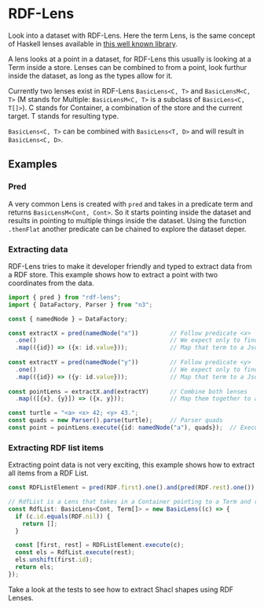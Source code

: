 # RDF-Lens

Look into a dataset with RDF-Lens.
Here the term Lens, is the same concept of Haskell lenses available in [this well known library](https://hackage.haskell.org/package/lens).

A lens looks at a point in a dataset, for RDF-Lens this usually is looking at a Term inside a store.
Lenses can be combined to from a point, look furthur inside the dataset, as long as the types allow for it.

Currently two lenses exist in RDF-Lens `BasicLens<C, T>` and `BasicLensM<C, T>` (M stands for Multiple: `BasicLensM<C, T>` is a subclass of `BasicLens<C, T[]>`). 
C stands for Container, a combination of the store and the current target. T stands for resulting type.

`BasicLens<C, T>` can be combined with `BasicLens<T, D>` and will result in `BasicLens<C, D>`.


## Examples

### Pred

A very common Lens is created with `pred` and takes in a predicate term and returns `BasicLensM<Cont, Cont>`.
So it starts pointing inside the dataset and results in pointing to multiple things inside the dataset.
Using the function `.thenFlat` another predicate can be chained to explore the dataset deper.


### Extracting data

RDF-Lens tries to make it developer friendly and typed to extract data from a RDF store.
This example shows how to extract a point with two coordinates from the data.
```typescript 
import { pred } from "rdf-lens";
import { DataFactory, Parser } from "n3";

const { namedNode } = DataFactory;

const extractX = pred(namedNode("x"))         // Follow predicate <x>
  .one()                                      // We expect only to find one term
  .map(({id}) => ({x: id.value}));            // Map that term to a Json Object
  
const extractY = pred(namedNode("y"))         // Follow predicate <y>
  .one()                                      // We expect only to find one term
  .map(({id}) => ({y: id.value}));            // Map that term to a Json Object
  
const pointLens = extractX.and(extractY)      // Combine both lenses
  .map(([{x}, {y}]) => ({x, y}));             // Map them together to a point object

const turtle = "<a> <x> 42; <y> 43.";
const quads = new Parser().parse(turtle);     // Parser quads 
const point = pointLens.execute({id: namedNode("a"), quads});  // Execute the lens over the dataset
```


### Extracting RDF list items

Extracting point data is not very exciting, this example shows how to extract all items from a RDF List.

```typescript
const RDFListElement = pred(RDF.first).one().and(pred(RDF.rest).one());

// RdfList is a Lens that takes in a Container pointing to a Term and returns a list of Terms 
const RdfList: BasicLens<Cont, Term[]> = new BasicLens((c) => {
  if (c.id.equals(RDF.nil)) {
    return [];
  }

  const [first, rest] = RDFListElement.execute(c);
  const els = RdfList.execute(rest);
  els.unshift(first.id);
  return els;
});
```


Take a look at the tests to see how to extract Shacl shapes using RDF Lenses.


